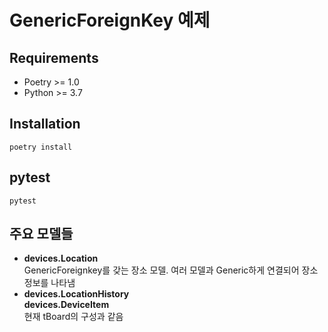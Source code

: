 # GenericForeignKey 예제

## Requirements

- Poetry >= 1.0
- Python >= 3.7



## Installation

```
poetry install
```



## pytest

```
pytest
```



## 주요 모델들

- **devices.Location**  
  GenericForeignkey를 갖는 장소 모델. 여러 모델과 Generic하게 연결되어 장소정보를 나타냄
- **devices.LocationHistory  
  devices.DeviceItem**  
  현재 tBoard의 구성과 같음